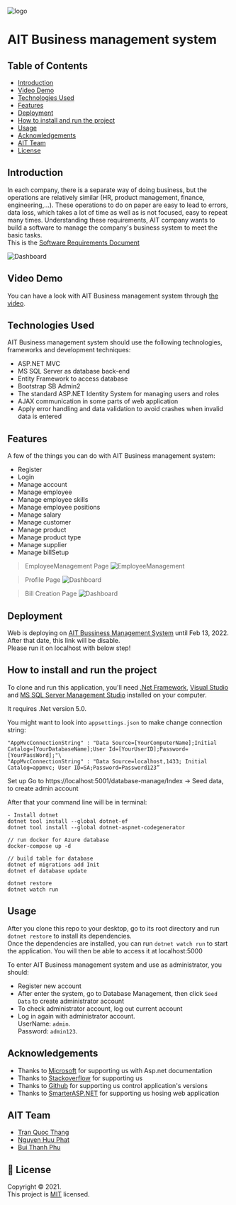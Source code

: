 ![logo](wwwroot/img/logo.svg)  
# AIT Business management system   


## Table of Contents
* [Introduction](#introduction)
* [Video Demo](#video-demo)
* [Technologies Used](#technologies-used)
* [Features](#features)
* [Deployment](#deployment)
* [How to install and run the project](#how-to-install-and-run-the-project)
* [Usage](#usage)
* [Acknowledgements](#acknowledgements)
* [AIT Team](#ait-team)
* [License](#license)

<!-- * [License](#license) -->



## Introduction
In each company, there is a separate way of doing business, but the operations are relatively similar (HR, product management, finance, engineering,...). These operations to do on paper are easy to lead to errors, data loss, which takes a lot of time as well as is not focused, easy to repeat many times. Understanding these requirements, AIT company wants to build a software to manage the company's business system to meet the basic tasks. \
This is the [Software Requirements Document](https://docs.google.com/document/d/1XslZNEgI-ZwAGA6tdiFFctRs1TUKHNEG/edit?usp=sharing&ouid=116992013396456829835&rtpof=true&sd=true)

![Dashboard](wwwroot/img/demoPage/dashboard.png)


## Video Demo
You can have a look with AIT Business management system through [the video](https://drive.google.com/file/d/13xiX5x_VPI3gQ6fpwlVZXEeGYY2wQXCk/view).


## Technologies Used
AIT Business management system should use the following technologies, frameworks and development techniques:

- ASP.NET MVC
- MS SQL Server as database back-end
- Entity Framework to access database
- Bootstrap SB Admin2 
- The standard ASP.NET Identity System for managing users and roles
- AJAX communication in some parts of web application
- Apply error handling and data validation to avoid crashes when invalid data is entered



## Features
A few of the things you can do with AIT Business management system:
- Register
- Login
- Manage account
- Manage employee
- Manage employee skills
- Manage employee positions
- Manage salary
- Manage customer
- Manage product
- Manage product type
- Manage supplier
- Manage billSetup

> EmployeeManagement Page
![EmployeeManagement](wwwroot/img/demoPage/employeeIndex.png)


> Profile Page
![Dashboard](wwwroot/img/demoPage/profile.png)


> Bill Creation Page
![Dashboard](wwwroot/img/demoPage/createBill.png)


## Deployment
Web is deploying on [AIT Bussiness Management System](http://lucasuit-001-site1.etempurl.com/) until Feb 13, 2022.\
After that date, this link will be disable.\
Please run it on localhost with below step!
## How to install and run the project
To clone and run this application, you'll need [.Net Framework](https://dotnet.microsoft.com/en-us/download/dotnet-framework), [Visual Studio](https://visualstudio.microsoft.com/) and [MS SQL Server Management Studio](https://docs.microsoft.com/en-us/sql/ssms/download-sql-server-management-studio-ssms?view=sql-server-ver15) installed on your computer. 

It requires .Net version 5.0.

You might want to look into `appsettings.json` to make change connection string: 
```
"AppMvcConnectionString" : "Data Source=[YourComputerName];Initial Catalog=[YourDatabaseName];User Id=[YourUserID];Password=[YourPassWord];"\
"AppMvcConnectionString" : "Data Source=localhost,1433; Initial Catalog=appmvc; User ID=SA;Password=Password123”
```

Set up
Go to https://localhost:5001/database-manage/Index → Seed data, to create admin account

After that your command line will be in terminal:

```
- Install dotnet
dotnet tool install --global dotnet-ef
dotnet tool install --global dotnet-aspnet-codegenerator

// run docker for Azure database
docker-compose up -d

// build table for database
dotnet ef migrations add Init
dotnet ef database update
```

```
dotnet restore
dotnet watch run
```

## Usage
After you clone this repo to your desktop, go to its root directory and run `dotnet restore` to install its dependencies.\
Once the dependencies are installed, you can run `dotnet watch run` to start the application. You will then be able to access it at localhost:5000

To enter AIT Business management system and use as administrator, you should:
- Register new account
- After enter the system, go to Database Management, then click `Seed Data` to create administrator account
- To check administrator account, log out current account
- Log in again with administrator account.\
    UserName: `admin`.\
    Password: `admin123`. 

## Acknowledgements
- Thanks to [Microsoft](https://www.microsoft.com/vi-vn/) for supporting us with Asp.net documentation
- Thanks to [Stackoverflow](https://stackoverflow.com/) for supporting us 
- Thanks to [Github](https://github.com/) for supporting us control application's versions 
- Thanks to [SmarterASP.NET](https://www.smarterasp.net/) for supporting us hosing web application


## AIT Team
- [Tran Quoc Thang](https://github.com/LucasTran-tq)
- [Nguyen Huu Phat](https://github.com/nguyenhuuphat2001)
- [Bui Thanh Phu](https://github.com/phubuideptrai)


## 📝 License

Copyright © 2021. <br />
This project is [MIT](https://github.com/LucasTran-tq/Business-Management-AspNet/blob/main/LICENSE) licensed.
